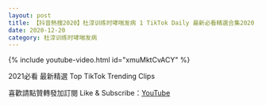 ```yaml
---
layout: post
title: 【抖音熱搜2020】杜淳训练时哮喘发病 1 TikTok Daily 最新必看精選合集2020 12 20
date: 2020-12-20
category: 杜淳训练时哮喘发病
---
```


{% include youtube-video.html id="xmuMktCvACY" %}

2021必看 最新精選 Top TikTok Trending Clips

喜歡請點贊轉發加訂閱 Like & Subscribe：[YouTube](https://www.youtube.com/channel/UCAoR7VcanIPd04uEq_GIylA/videos)

